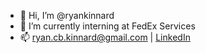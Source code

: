 - 👋 Hi, I’m @ryankinnard
- 🌱 I’m currently interning at FedEx Services
- 📫 ryan.cb.kinnard@gmail.com | [LinkedIn](https://linkedin.com/in/ryankinnard)

<!---
ryankinnard/ryankinnard is a ✨ special ✨ repository because its `README.md` (this file) appears on your GitHub profile.
You can click the Preview link to take a look at your changes.
--->
